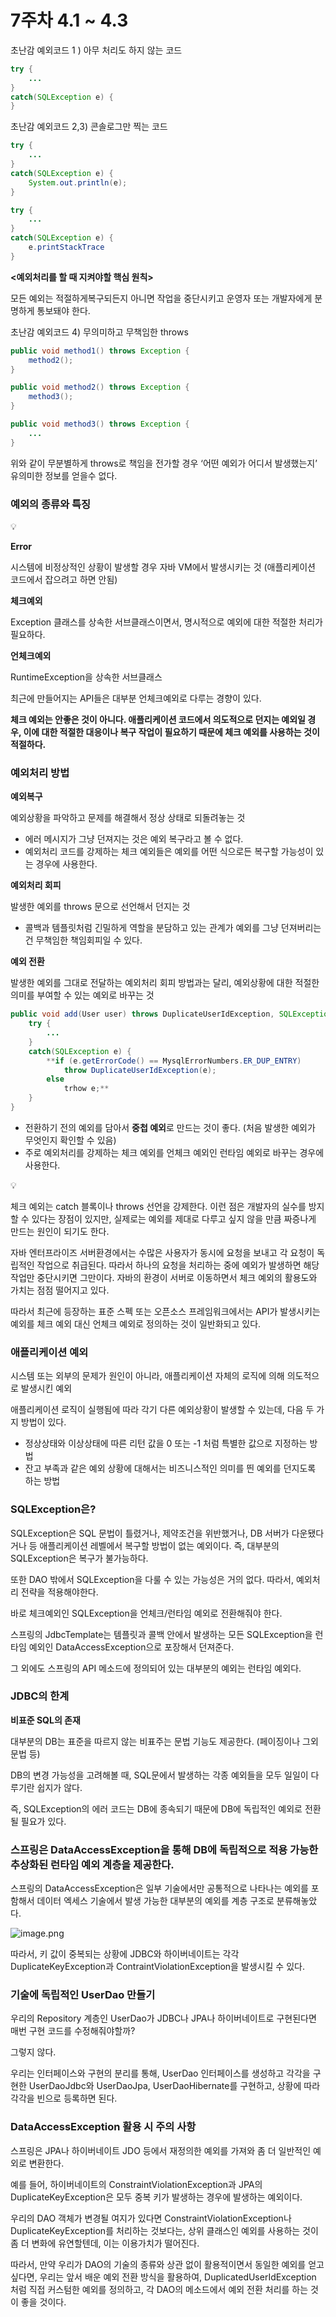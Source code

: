 # 7주차 4.1 ~ 4.3

초난감 예외코드 1 ) 아무 처리도 하지 않는 코드

```java
try {
	...
}
catch(SQLException e) {
}
```

초난감 예외코드 2,3)  콘솔로그만 찍는 코드

```java
try {
	...
}
catch(SQLException e) {
	System.out.println(e);
}
```

```java
try {
	...
}
catch(SQLException e) {
	e.printStackTrace
}
```

**<예외처리를 할 때 지켜야할 핵심 원칙>**

모든 예외는 적절하게복구되든지 아니면 작업을 중단시키고 운영자 또는 개발자에게 분명하게 통보돼야 한다.

초난감 예외코드 4) 무의미하고 무책임한 throws

```java
public void method1() throws Exception {
	method2();
}

public void method2() throws Exception {
	method3();
}

public void method3() throws Exception {
	...
}
```

위와 같이 무분별하게 throws로 책임을 전가할 경우 ‘어떤 예외가 어디서 발생했는지’ 유의미한 정보를 얻을수 없다.

### 예외의 종류와 특징

<aside>
💡

**Error**

시스템에 비정상적인 상황이 발생할 경우 자바 VM에서 발생시키는 것
(애플리케이션 코드에서 잡으려고 하면 안됨)

**체크예외**

Exception 클래스를 상속한 서브클래스이면서, 명시적으로 예외에 대한 적절한 처리가 필요하다. 

**언체크예외**

RuntimeException을 상속한 서브클래스

</aside>

최근에 만들어지는 API들은 대부분 언체크예외로 다루는 경향이 있다.

**체크 예외는 안좋은 것이 아니다. 애플리케이션 코드에서 의도적으로 던지는 예외일 경우, 이에 대한 적절한 대응이나 복구 작업이 필요하기 때문에 체크 예외를 사용하는 것이 적절하다.**

### 예외처리 방법

**예외복구**

예외상황을 파악하고 문제를 해결해서 정상 상태로 되돌려놓는 것

- 에러 메시지가 그냥 던져지는 것은 예외 복구라고 볼 수 없다.
- 예외처리 코드를 강제하는 체크 예외들은 예외를 어떤 식으로든 복구할 가능성이 있는 경우에 사용한다.

**예외처리 회피**

발생한 예외를 throws 문으로 선언해서 던지는 것

- 콜백과 템플릿처럼 긴밀하게 역할을 분담하고 있는 관계가 예외를 그냥 던져버리는 건 무책임한 책임회피일 수 있다.

**예외 전환**

발생한 예외를 그대로 전달하는 예외처리 회피 방법과는 달리, 예외상황에 대한 적절한 의미를 부여할 수 있는 예외로 바꾸는 것

```java
public void add(User user) throws DuplicateUserIdException, SQLException {
	try {
		...
	}
	catch(SQLException e) {
		**if (e.getErrorCode() == MysqlErrorNumbers.ER_DUP_ENTRY)
			throw DuplicateUserIdException(e);
		else
			trhow e;**
	}
}
```

- 전환하기 전의 예외를 담아서 **중첩 예외**로 만드는 것이 좋다. (처음 발생한 예외가 무엇인지 확인할 수 있음)
- 주로 예외처리를 강제하는 체크 예외를 언체크 예외인 런타임 예외로 바꾸는 경우에 사용한다.

<aside>
💡

체크 예외는 catch 블록이나 throws 선언을 강제한다.
이런 점은 개발자의 실수를 방지할 수 있다는 장점이 있지만, 실제로는 예외를 제대로 다루고 싶지 않을 만큼 짜증나게 만드는 원인이 되기도 한다.

자바 엔터프라이즈 서버환경에서는 수많은 사용자가 동시에 요청을 보내고 각 요청이 독립적인 작업으로 취급된다.
따라서 하나의 요청을 처리하는 중에 예외가 발생하면 해당 작업만 중단시키면 그만이다. 자바의 환경이 서버로 이동하면서 체크 예외의 활용도와 가치는 점점 떨어지고 있다.

따라서 최근에 등장하는 표준 스펙 또는 오픈소스 프레임워크에서는 API가 발생시키는 예외를 체크 예외 대신 언체크 예외로 정의하는 것이 일반화되고 있다.

</aside>

### 애플리케이션 예외

시스템 또는 외부의 문제가 원인이 아니라, 애플리케이션 자체의 로직에 의해 의도적으로 발생시킨 예외

애플리케이션 로직이 실행됨에 따라 각기 다른 예외상황이 발생할 수 있는데, 다음 두 가지 방법이 있다.

- 정상상태와 이상상태에 따른 리턴 값을 0 또는 -1 처럼 특별한 값으로 지정하는 방법
- 잔고 부족과 같은 예외 상황에 대해서는 비즈니스적인 의미를 띈 예외를 던지도록 하는 방법

### SQLException은?

SQLException은 SQL 문법이 틀렸거나, 제약조건을 위반했거나, DB 서버가 다운됐다거나 등 애플리케이션 레벨에서 복구할 방법이 없는 예외이다. 즉, 대부분의 SQLException은 복구가 불가능하다.

또한 DAO 밖에서 SQLException을 다룰 수 있는 가능성은 거의 없다. 따라서, 예외처리 전략을 적용해야한다.

바로 체크예외인 SQLException을 언체크/런타임 예외로 전환해줘야 한다.

스프링의 JdbcTemplate는 템플릿과 콜백 안에서 발생하는 모든 SQLException을 런타임 예외인 DataAccessException으로 포장해서 던져준다.

그 외에도 스프링의 API 메소드에 정의되어 있는 대부분의 예외는 런타임 예외다.

### JDBC의 한계

**비표준 SQL의 존재**

대부분의 DB는 표준을 따르지 않는 비표주는 문법 기능도 제공한다. (페이징이나 그외 문법 등)

DB의 변경 가능성을 고려해볼 때, SQL문에서 발생하는 각종 예외들을 모두 일일이 다루기란 쉽지가 않다.

즉, SQLException의 에러 코드는 DB에 종속되기 때문에 DB에 독립적인 예외로 전환될 필요가 있다.

### **스프링은 DataAccessException을 통해 DB에 독립적으로 적용 가능한 추상화된 런타임 예외 계층을 제공한다.**

스프링의 DataAccessException은 일부 기술에서만 공통적으로 나타나는 예외를 포함해서 데이터 엑세스 기술에서 발생 가능한 대부분의 예외를 계층 구조로 분류해놓았다.

![image.png](image.png)

따라서, 키 값이 중복되는 상황에 JDBC와 하이버네이트는 각각 DuplicateKeyException과 ContraintViolationException을 발생시킬 수 있다.

### 기술에 독립적인 UserDao 만들기

우리의 Repository 계층인 UserDao가 JDBC나 JPA나 하이버네이트로 구현된다면 매번 구현 코드를 수정해줘야할까?

그렇지 않다.

우리는 인터페이스와 구현의 분리를 통해, UserDao 인터페이스를 생성하고 각각을 구현한 UserDaoJdbc와 UserDaoJpa, UserDaoHibernate를 구현하고, 상황에 따라 각각을 빈으로 등록하면 된다.

### DataAccessException 활용 시 주의 사항

스프링은 JPA나 하이버네이트 JDO 등에서 재정의한 예외를 가져와 좀 더 일반적인 예외로 변환한다.

예를 들어, 하이버네이트의 ConstraintViolationException과 JPA의 DuplicateKeyException은 모두 중복 키가 발생하는 경우에 발생하는 예외이다.

우리의 DAO 객체가 변경될 여지가 있다면 ConstraintViolationException나 DuplicateKeyException를 처리하는 것보다는, 상위 클래스인 예외를 사용하는 것이 좀 더 변화에 유연할텐데, 이는 이용가치가 떨어진다.

따라서, 만약 우리가 DAO의 기술의 종류와 상관 없이 활용적이면서 동일한 예외를 얻고 싶다면, 우리는 앞서 배운 예외 전환 방식을 활용하여, DuplicatedUserIdException 처럼 직접 커스텀한 예외를 정의하고, 각 DAO의 메소드에서 예외 전환 처리를 하는 것이 좋을 것이다.